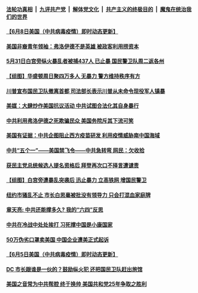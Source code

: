 ####  [法轮功真相](../../../../basic/blob/master/README.md?t=06090101) &nbsp;|&nbsp; [九评共产党](../../../../9ping.md/blob/master/README.md?t=06090101) &nbsp;|&nbsp; [解体党文化](../../../../jtdwh.md/blob/master/README.md?t=06090101)  &nbsp;|&nbsp; [共产主义的终极目的](../../../../gczydzjmd.md/blob/master/README.md?t=06090101) &nbsp;|&nbsp; [魔鬼在统治我们的世界](../../../../mgztzwmdsj.md/blob/master/README.md?t=06090101) 

#### [【6月8日美国（中共病毒疫情）即时动态更新】](../pages/soh6/388024.md?t=06090101) 
#### [美国非裔青年领袖：弗洛伊德不是英雄 被政客利用捞资本 ](../pages/soh6/387919.md?t=06090101) 
#### [5月31日白宫旁纵火暴乱者被捕437人 已止暴 国民警卫队周二返各州](../pages/soh6/387868.md?t=06090101) 
#### [【组图】华盛顿周日聚四万多人 无暴力 警方维持秩序有方 ](../pages/soh6/387796.md?t=06090101) 
#### [川普宣布国民卫队撤离首都 司法部长表示川普从未命令现役军人镇暴](../pages/soh6/387793.md?t=06090101) 
#### [美媒：大肆炒作美国抗议活动 中共试图合法化其自身暴行](../pages/soh6/387778.md?t=06090101) 
#### [中共利用弗洛伊德之死欺骗民众 美国务院斥其下流可笑](../pages/soh6/387658.md?t=06090101) 
#### [美国有证据：中共企图阻止西方疫苗研发 利用疫情威胁南中国海域](../pages/soh6/387574.md?t=06090101) 
#### [中共“五个一”——美国禁飞令——中共急转弯  网民：欠收拾](../pages/soh6/387313.md?t=06090101) 
#### [获民主党总统候选人提名资格后 拜登再次口不择言遭谴责](../pages/soh6/387304.md?t=06090101) 
#### [【组图】白宫旁遭暴乱突袭后 迅止暴力 立高铁网 增国民警卫 ](../pages/soh6/387301.md?t=06090101) 
#### [纽约市骚乱不止 市长白思毫被批没有领导力 只会打混血家庭牌 ](../pages/soh6/387298.md?t=06090101) 
#### [章天亮: 中共还能撑多久? 我的“六四”反思](../pages/soh6/387289.md?t=06090101) 
#### [中共在冷战中处处挨打  习死撑中国是小康国家](../pages/soh6/387286.md?t=06090101) 
#### [50万伪劣口罩卖美国 中国企业遭美正式起诉](../pages/soh6/387223.md?t=06090101) 
#### [【6月5日美国（中共病毒疫情）即时动态更新】](../pages/soh6/386908.md?t=06090101) 
#### [DC 市长跟谁是一伙的？鼓励纵火犯 还把国民卫队赶出旅馆](../pages/soh6/387142.md?t=06090101) 
#### [美国之音常为中共帮腔 终于换帅 美国共和党25年争取之胜利 ](../pages/soh6/387121.md?t=06090101) 
